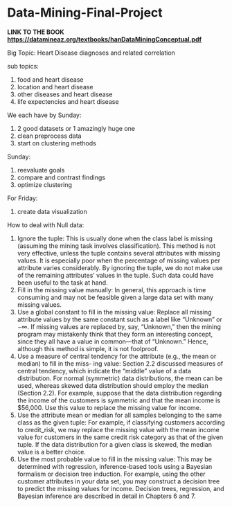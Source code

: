 # Data-Mining-Final-Project

**LINK TO THE BOOK https://datamineaz.org/textbooks/hanDataMiningConceptual.pdf**

Big Topic: Heart Disease diagnoses and related correlation

sub topics:
1. food and heart disease
2. location and heart disease
3. other diseases and heart disease
4. life expectencies and heart disease

We each have by Sunday:
1. 2 good datasets or 1 amazingly huge one
2. clean preprocess data
3. start on clustering methods

Sunday: 
1. reevaluate goals
2. compare and contrast findings
3. optimize clustering

For Friday:
1. create data visualization

How to deal with Null data:

1.  Ignore the tuple: This is usually done when the class label is missing (assuming the mining task 
involves classification). This method is not very effective, unless the tuple contains several attributes 
with missing values. It is especially poor when the percentage of missing values per attribute varies 
considerably. By ignoring the tuple, we do not make use of the remaining attributes’ values in the 
tuple. Such data could have been useful to the task at hand.
2.  Fill in the missing value manually: In general, this approach is time consuming and may not be 
feasible given a large data set with many missing values. 
3.  Use a global constant to fill in the missing value: Replace all missing attribute values by the same 
constant such as a label like  “Unknown”  or −∞. If missing values are replaced by, say,  “Unknown,” 
then the mining program may mistakenly think that they form an interesting concept, since they all 
have a value in common—that of  “Unknown.”  Hence, although this method is simple, it is not 
foolproof. 
4. Use a measure of central tendency for the attribute (e.g., the mean or median) to fill in the miss-
ing value: Section 2.2 discussed measures of central tendency, which indicate the “middle” value 
of a data distribution. For normal (symmetric) data distributions, the mean can be used, whereas 
skewed data distribution should employ the median (Section 2.2). For example, suppose that the 
data distribution regarding the income of the customers is symmetric and that the mean income is 
$56,000. Use this value to replace the missing value for  income.
5.  Use the attribute mean or median for all samples belonging to the same class as the given 
tuple: For example, if classifying customers according to  credit_risk, we may replace the missing 
value with the mean  income  value for customers in the same credit risk category as that of the given 
tuple. If the data distribution for a given class is skewed, the median value is a better choice.
6.  Use the most probable value to fill in the missing value: This may be determined with regression, 
inference-based tools using a Bayesian formalism or decision tree induction. For example, using the 
other customer attributes in your data set, you may construct a decision tree to predict the missing 
values for  income. Decision trees, regression, and Bayesian inference are described in detail in 
Chapters 6 and 7.
